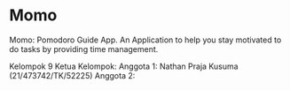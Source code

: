 # Momo
Momo: Pomodoro Guide App. An Application to help you stay motivated to do tasks by providing time management.

Kelompok 9
Ketua Kelompok:
Anggota 1: Nathan Praja Kusuma (21/473742/TK/52225)
Anggota 2:
